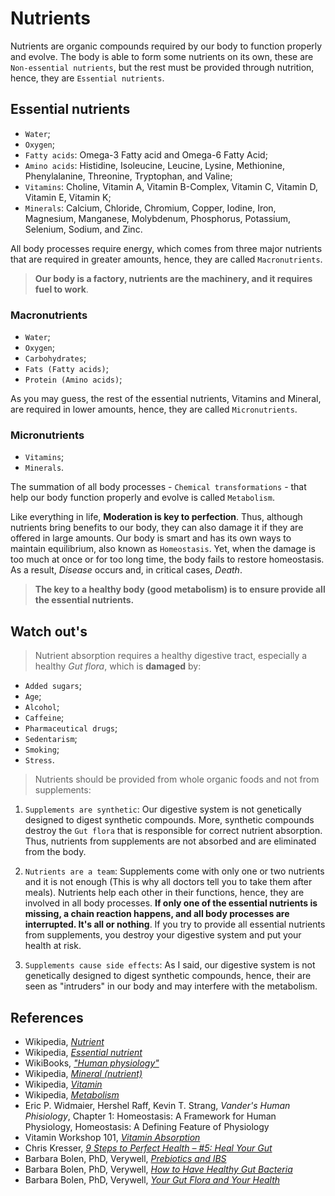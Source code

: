 # Nutrients
Nutrients are organic compounds required by our body to function properly and evolve. The body is able to form some nutrients on its own, these are `Non-essential nutrients`, but the rest must be provided through nutrition, hence, they are `Essential nutrients`.

## Essential nutrients
- `Water`;
- `Oxygen`;
- `Fatty acids`: Omega-3 Fatty acid and Omega-6 Fatty Acid;
- `Amino acids`: Histidine, Isoleucine, Leucine, Lysine, Methionine, Phenylalanine, Threonine, Tryptophan, and Valine;
- `Vitamins`: Choline, Vitamin A, Vitamin B-Complex, Vitamin C, Vitamin D, Vitamin E, Vitamin K;
- `Minerals`: Calcium, Chloride, Chromium, Copper, Iodine, Iron, Magnesium, Manganese, Molybdenum, Phosphorus, Potassium, Selenium, Sodium, and Zinc.

All body processes require energy, which comes from three major nutrients that are required in greater amounts, hence, they are called `Macronutrients`.

> __Our body is a factory, nutrients are the machinery, and it requires fuel to work__.

### Macronutrients
- `Water`;
- `Oxygen`;
- `Carbohydrates`;
- `Fats (Fatty acids)`;
- `Protein (Amino acids)`;

As you may guess, the rest of the essential nutrients, Vitamins and Mineral, are required in lower amounts, hence, they are called `Micronutrients`.

### Micronutrients
- `Vitamins`;
- `Minerals`.

The summation of all body processes - `Chemical transformations` - that help our body function properly and evolve is called `Metabolism`.

Like everything in life, __Moderation is key to perfection__. Thus, although nutrients bring benefits to our body, they can also damage it if they are offered in large amounts. 
Our body is smart and has its own ways to maintain equilibrium, also known as `Homeostasis`. Yet, when the damage is too much at once or for too long time, the body fails to restore homeostasis. As a result, _Disease_ occurs and, in critical cases, _Death_.

> __The key to a healthy body (good metabolism) is to ensure provide all the essential nutrients.__

## Watch out's

> Nutrient absorption requires a healthy digestive tract, especially a healthy _Gut flora_, which is __damaged__ by:
- `Added sugars`;
- `Age`;
- `Alcohol`;
- `Caffeine`;
- `Pharmaceutical drugs`;
- `Sedentarism`;
- `Smoking`;
- `Stress`.

 > Nutrients should be provided from whole organic foods and not from supplements:
1. `Supplements are synthetic`: Our digestive system is not genetically designed to digest synthetic compounds. More, synthetic compounds destroy the `Gut flora` that is responsible for correct nutrient absorption. Thus, nutrients from supplements are not absorbed and are eliminated from the body.

2. `Nutrients are a team`: Supplements come with only one or two nutrients and it is not enough (This is why all doctors tell you to take them after meals). Nutrients help each other in their functions, hence, they are involved in all body processes. __If only one of the essential nutrients is missing, a chain reaction happens, and all body processes are interrupted. It's all or nothing__. If you try to provide all essential nutrients from supplements, you destroy your digestive system and put your health at risk.

3. `Supplements cause side effects`: As I said, our digestive system is not genetically designed to digest synthetic compounds, hence, their are seen as "intruders" in our body and may interfere with the metabolism.

## References
- Wikipedia, [_Nutrient_](https://en.wikipedia.org/wiki/Nutrient)
- Wikipedia, [_Essential nutrient_](https://en.wikipedia.org/wiki/Essential_nutrient)
- WikiBooks, [_"Human physiology"_](https://en.wikibooks.org/wiki/Human_Physiology/Nutrition)
- Wikipedia, [_Mineral (nutrient)_](https://en.wikipedia.org/wiki/Mineral_%28nutrient%29)
- Wikipedia, [_Vitamin_](https://en.wikipedia.org/wiki/Vitamin)
- Wikipedia, [_Metabolism_](https://en.wikipedia.org/wiki/Metabolism)
- Eric P. Widmaier, Hershel Raff, Kevin T. Strang, _Vander's Human Phisiology_, Chapter 1: Homeostasis: A Framework for Human Physiology, Homeostasis: A Defining Feature of Physiology
- Vitamin Workshop 101, [_Vitamin Absorption_](http://www.vitaminworkshop.com/vitamin-absorption/2010/5/9/vitamin-absorption.html)
- Chris Kresser, [_9 Steps to Perfect Health – #5: Heal Your Gut_](https://chriskresser.com/9-steps-to-perfect-health-5-heal-your-digestive-system)
- Barbara Bolen, PhD, Verywell, [_Prebiotics and IBS_](https://www.verywell.com/prebiotics-and-ibs-1944748)
- Barbara Bolen, PhD, Verywell, [_How to Have Healthy Gut Bacteria_](https://www.verywell.com/how-to-have-healthy-digestive-system-bacteria-1945326)
- Barbara Bolen, PhD, Verywell, [_Your Gut Flora and Your Health_](https://www.verywell.com/what-are-your-digestive-system-flora-1944914)
